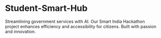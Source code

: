 # Student-Smart-Hub

Streamlining government services with AI. Our Smart India Hackathon project enhances efficiency and accessibility for citizens. Built with passion and innovation.
